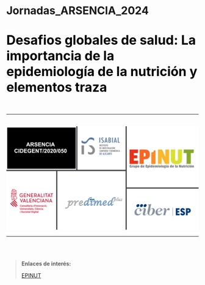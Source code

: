 # Jornadas_ARSENCIA_2024


# <span style="color:black; font-size: larger;">**Desafios globales de salud: La importancia de la epidemiología de la nutrición y elementos traza**</span>


<br/>

---

<br/>


<img src="Logos.png" style="zoom:60%;" />


<br/>

---

<br/>


<br/>

> **Enlaces de interés:**
>
> [EPINUT](https:XXXXXXX)
